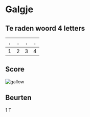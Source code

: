 # Galgje

## Te raden woord 4 letters 

|.|.|.|.|
|-|-|-|-|
|1|2|3|4|

## Score
![gallow](./images/1.png)

## Beurten

1 T